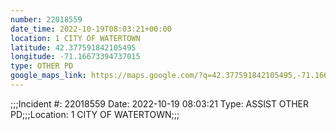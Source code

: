 ```yaml
---
number: 22018559
date_time: 2022-10-19T08:03:21+00:00
location: 1 CITY OF WATERTOWN
latitude: 42.377591842105495
longitude: -71.16673394737015
type: OTHER PD
google_maps_link: https://maps.google.com/?q=42.377591842105495,-71.16673394737015
---
```


;;;Incident #: 22018559  Date: 2022-10-19 08:03:21   Type: ASSIST OTHER PD;;;Location: 1 CITY OF WATERTOWN;;;
